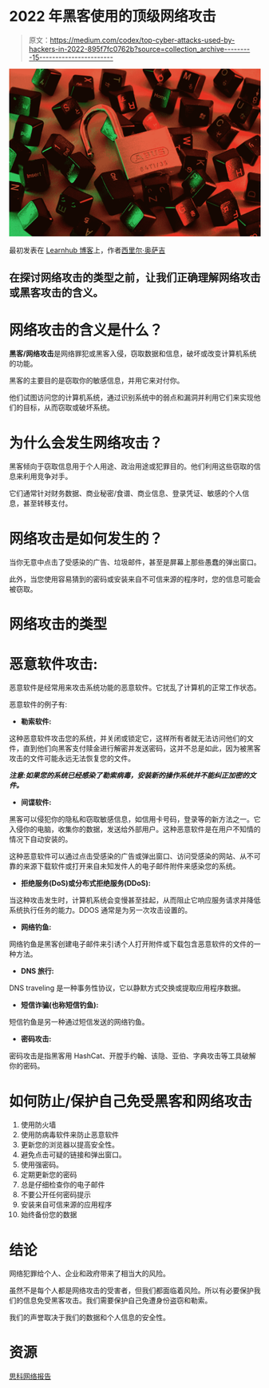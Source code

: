 # 2022 年黑客使用的顶级网络攻击

> 原文：<https://medium.com/codex/top-cyber-attacks-used-by-hackers-in-2022-895f7fc0762b?source=collection_archive---------15----------------------->

![](img/f464e7c7c2474f2068bb166a07e3229c.png)

最初发表在 [Learnhub 博客](https://learnhub.42web.io/2022/10/25/top-cyber-attacks-used-by-hackers-in-2022/)上，作者[西里尔·奥萨吉](https://medium.com/u/8f4677d7e87c?source=post_page-----895f7fc0762b--------------------------------)

## 在探讨网络攻击的类型之前，让我们正确理解网络攻击或黑客攻击的含义。

# 网络攻击的含义是什么？

**黑客/网络攻击**是网络罪犯或黑客入侵，窃取数据和信息，破坏或改变计算机系统的功能。

黑客的主要目的是窃取你的敏感信息，并用它来对付你。

他们试图访问您的计算机系统，通过识别系统中的弱点和漏洞并利用它们来实现他们的目标，从而窃取或破坏系统。

# 为什么会发生网络攻击？

黑客倾向于窃取信息用于个人用途、政治用途或犯罪目的。他们利用这些窃取的信息来利用竞争对手。

它们通常针对财务数据、商业秘密/食谱、商业信息、登录凭证、敏感的个人信息，甚至转移支付。

# 网络攻击是如何发生的？

当你无意中点击了受感染的广告、垃圾邮件，甚至是屏幕上那些愚蠢的弹出窗口。

此外，当您使用容易猜到的密码或安装来自不可信来源的程序时，您的信息可能会被窃取。

# 网络攻击的类型

# 恶意软件攻击:

恶意软件是经常用来攻击系统功能的恶意软件。它扰乱了计算机的正常工作状态。

恶意软件的例子有:

*   **勒索软件:**

这种恶意软件攻击您的系统，并关闭或锁定它，这样所有者就无法访问他们的文件，直到他们向黑客支付赎金进行解密并发送密码，这并不总是如此，因为被黑客攻击的文件可能永远无法恢复您的文件。

***注意:如果您的系统已经感染了勒索病毒，安装新的操作系统并不能纠正加密的文件。***

*   **间谍软件:**

黑客可以侵犯你的隐私和窃取敏感信息，如信用卡号码，登录等的新方法之一。它入侵你的电脑，收集你的数据，发送给外部用户。这种恶意软件是在用户不知情的情况下自动安装的。

这种恶意软件可以通过点击受感染的广告或弹出窗口、访问受感染的网站、从不可靠的来源下载软件或打开来自未知发件人的电子邮件附件来感染您的系统。

*   **拒绝服务(DoS)或分布式拒绝服务(DDoS):**

当这种攻击发生时，计算机系统会变慢甚至挂起，从而阻止它响应服务请求并降低系统执行任务的能力。DDOS 通常是为另一次攻击设置的。

*   **网络钓鱼:**

网络钓鱼是黑客创建电子邮件来引诱个人打开附件或下载包含恶意软件的文件的一种方法。

*   **DNS 旅行:**

DNS traveling 是一种事务性协议，它以静默方式交换或提取应用程序数据。

*   **短信诈骗(也称短信钓鱼):**

短信钓鱼是另一种通过短信发送的网络钓鱼。

*   **密码攻击:**

密码攻击是指黑客用 HashCat、开膛手约翰、该隐、亚伯、字典攻击等工具破解你的密码。

# 如何防止/保护自己免受黑客和网络攻击

1.  使用防火墙
2.  使用防病毒软件来防止恶意软件
3.  更新您的浏览器以提高安全性。
4.  避免点击可疑的链接和弹出窗口。
5.  使用强密码。
6.  定期更新您的密码
7.  总是仔细检查你的电子邮件
8.  不要公开任何密码提示
9.  安装来自可信来源的应用程序
10.  始终备份您的数据

# 结论

网络犯罪给个人、企业和政府带来了相当大的风险。

虽然不是每个人都是网络攻击的受害者，但我们都面临着风险。所以有必要保护我们的信息免受黑客攻击。我们需要保护自己免遭身份盗窃和勒索。

我们的声誉取决于我们的数据和个人信息的安全性。

# 资源

[思科网络报告](https://umbrella.cisco.com/info/cybersecurity-threat-trends-report?_bt=617330338008&_bk=cybersecurity+threats&_bm=p&_bn=g&_bg=124407640071)